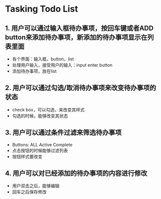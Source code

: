 # Tasking Todo List

## 1. 用户可以通过输入框待办事项，按回车键或者ADD button来添加待办事项，新添加的待办事项显示在列表里面

* 有个界面：输入框，button，list
* 处理用户输入，接受用户的输入：input enter button
* 添加待办事项，放在list

## 2. 用户可以通过勾选/取消待办事项来改变待办事项的状态

* check box，可以勾选，来改变其样式
* 勾选的时候，能够改变其状态

## 3. 用户可以通过条件过滤来筛选待办事项

* Buttons: ALL Active Complete
* 点击按钮的时候能够过滤列表
* 按钮样式要改变

## 4. 用户可以对已经添加的待办事项的内容进行修改

* 用户双击之后，能够编辑
* 回车之后保存修改